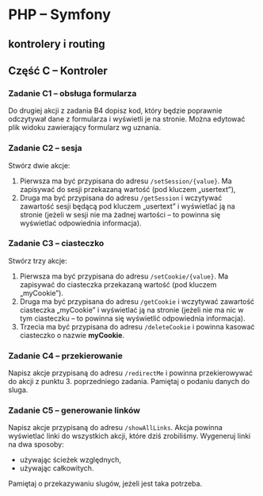 # PHP &ndash; Symfony
## kontrolery i routing

## Część C &ndash; Kontroler

### Zadanie C1 &ndash; obsługa formularza
Do drugiej akcji z zadania B4 dopisz kod, który będzie poprawnie odczytywał dane z formularza i wyświetli je na stronie.
Można edytować plik widoku zawierający formularz wg uznania.

### Zadanie C2 &ndash; sesja
Stwórz dwie akcje:
  1. Pierwsza ma być przypisana do adresu `/setSession/{value}`. Ma zapisywać do sesji przekazaną wartość (pod kluczem „usertext”),
  2. Druga ma być przypisana do adresu `/getSession` i wczytywać zawartość sesji będącą pod kluczem „usertext” i wyświetlać ją na stronie (jeżeli w sesji nie ma żadnej wartości &ndash; to powinna się wyświetlać odpowiednia informacja).

### Zadanie C3 &ndash; ciasteczko
Stwórz trzy akcje:
  1. Pierwsza ma być przypisana do adresu `/setCookie/{value}`. Ma zapisywać do ciasteczka przekazaną wartość (pod kluczem „myCookie”).
  2. Druga ma być przypisana do adresu `/getCookie` i wczytywać zawartość ciasteczka „myCookie” i wyświetlać ją na stronie (jeżeli nie ma nic w tym ciasteczku &ndash; to powinna się wyświetlić odpowiednia informacja).
  3. Trzecia ma być przypisana do adresu `/deleteCookie` i powinna kasować ciasteczko o nazwie **myCookie**.

### Zadanie C4 &ndash; przekierowanie
Napisz akcje przypisaną do adresu `/redirectMe` i powinna przekierowywać do akcji z punktu 3. poprzedniego zadania. Pamiętaj o podaniu danych do sluga.

### Zadanie C5 &ndash; generowanie linków
Napisz akcje przypisaną do adresu `/showAllLinks`. Akcja powinna wyświetlać linki do wszystkich akcji, które dziś zrobiliśmy.
Wygeneruj linki na dwa sposoby:
* używając ścieżek względnych,
* używając całkowitych.

Pamiętaj o przekazywaniu slugów, jeżeli jest taka potrzeba.

<!-- Links -->
[forking]: https://guides.github.com/activities/forking/
[ref-clone]: http://gitref.org/creating/#clone
[ref-commit]: http://gitref.org/basic/#commit
[ref-push]: http://gitref.org/remotes/#push
[pull-request]: https://help.github.com/articles/creating-a-pull-request
